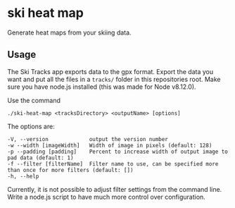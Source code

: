 # ski heat map
Generate heat maps from your skiing data.

## Usage
The Ski Tracks app exports data to the gpx format. Export the data you want and put all the files in a `tracks/` folder in this repositories root. Make sure you have node.js installed (this was made for Node v8.12.0).

Use the command
```
./ski-heat-map <tracksDirectory> <outputName> [options]
```

The options are:
```
-V, --version             output the version number
-w --width [imageWidth]   Width of image in pixels (default: 128)
-p --padding [padding]    Percent to increase width of output image to pad data (default: 1)
-f --filter [filterName]  Filter name to use, can be specified more than once for more filters (default: [])
-h, --help
```

Currently, it is not possible to adjust filter settings from the command line. Write a node.js script to have much more control over configuration.
